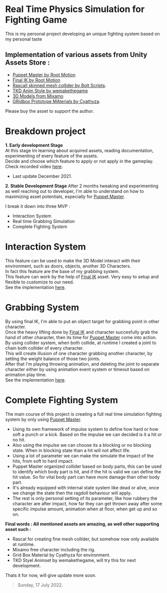 # Real Time Physics Simulation for Fighting Game  

This is my personal project developing an unique fighting system based on my personal taste  


## Implementation of various assets from Unity Assets Store :  

- [Puppet Master by Root Motion](https://assetstore.unity.com/packages/tools/physics/puppetmaster-48977)  
- [Final IK by Root Motion](https://assetstore.unity.com/packages/tools/animation/final-ik-14290)  
- [Rascall skinned mesh collider by Bolt Scripts](https://assetstore.unity.com/packages/tools/physics/rascal-skinned-mesh-collider-134833).  
- [TKD Anim Style by wemakethegame](https://assetstore.unity.com/packages/3d/animations/tkdstyle-animset-181685)  
- [3D Models from Mixamo](https://www.mixamo.com/#/)  
- [GRidbox Prototype MAterials by Cyathyza](https://assetstore.unity.com/packages/2d/textures-materials/gridbox-prototype-materials-129127).  

Please buy the asset to support the author.  

# Breakdown project  

**1. Early development Stage**  
At this stage Im learning about acquired assets, reading documentation, experimenting of every feature of the assets.  
Decide and choose which feature to apply or not apply in the gameplay.    
Check recorded video [here](https://drive.google.com/file/d/1aBdQ11Juov3B_YS5ETCulH6VCBn6wjFs/view?usp=sharing).  
- Last update December 2021.  

**2. Stable Development Stage**
After 2 months tweaking and experimenting as well reaching out to developer, I'm able to understand on how to maximizing asset  potentials, especially for [Puppet Master](https://assetstore.unity.com/packages/tools/physics/puppetmaster-48977).  

I break it down into three MVP : 
- Interaction System  
- Real time Grabbing Simulation  
- Complete Fighting System  

# Interaction System
This feature can be used to make the 3D Model interact with their environment, such as doors, objects, another 3D Characters.  
In fact this feature are the base of my grabbing system.  
This feature can work by the help of [Final IK](https://assetstore.unity.com/packages/tools/animation/final-ik-14290) asset. Very easy to setup and flexible to customize to our need.  
See the implementation [here](https://drive.google.com/file/d/1KKv0aq2v2q0X9VUCTMTHQpcLN8TZ0yqM/view?usp=sharing).  

# Grabbing System  
By using final IK, I'm able to put an object target for grabbing point in other character.  
Once the heavy lifting done by [Final IK](https://assetstore.unity.com/packages/tools/animation/final-ik-14290) and character succesfully grab the hand of other character, then its time for [Puppet Master](https://assetstore.unity.com/packages/tools/physics/puppetmaster-48977) come into action.  
By using collider system, when both collide, at runtime I created a joint to chain both collider of every character.  
This will create illusion of one character grabbing another character, by setting the weight balance of those two joints.  
After that I'm playing throwing animation, and deleting the joint to separate character either by using animation event system or timeout based on animation play time.  
See the implementation [here](https://drive.google.com/file/d/1S8wvS_uGgT5nK3nKduQxOTs0sXStZ1Pa/view?usp=sharing).  

# Complete Fighting System
The main course of this project is creating a full real time simulation fighting system by only using [Puppet Master](https://assetstore.unity.com/packages/tools/physics/puppetmaster-48977).  
- Using its own framework of impulse system to define how hard or how soft a punch or a kick. Based on the impulse we can decided is it a  hit or no hit.
- Also using the impulse we can choose its a blocking or no blocking state. When in blocking state than a hit will not affect life.  
- Using a lot of parameter we can make the simulate the impact of the hits, from soft to hard impact.  
- Puppet Master organized collider based on body parts, this can be used to identify which body part is hit, and if the hit is valid we can define the hit value. So for vital body part can have more damage than other body part.  
- It's already equipped with internal state system  like dead or alive, once we change the state then the ragdoll behaviour will apply.  
- The rest is only personal setting of its parameter, like how rubbery the character are after impact, how far they can get thrown away after some specific impulse amount, animation when at floor, when get up and so on.  

**Final words : All mentioned assets are amazing, as well other supporting asset such :**  
- Rascal for creating fine mesh collider, but somehow now only available at runtime.  
- Mixamo free character including the rig.  
- Grid Box Material by Cyathyza for environment.  
- TKD Styel Animset by wemakethegame, will try this for next development.  

Thats it for now, will give update more soon. 
> Sunday, 17 July 2022.  






